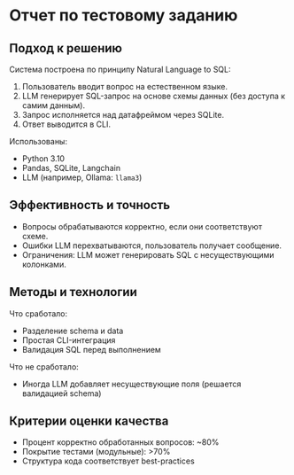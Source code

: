 # Отчет по тестовому заданию 
## Подход к решению

Система построена по принципу Natural Language to SQL:
1. Пользователь вводит вопрос на естественном языке.
2. LLM генерирует SQL-запрос на основе схемы данных (без доступа к самим данным).
3. Запрос исполняется над датафреймом через SQLite.
4. Ответ выводится в CLI.

Использованы:
- Python 3.10
- Pandas, SQLite, Langchain
- LLM (например, Ollama: `llama3`)

## Эффективность и точность

- Вопросы обрабатываются корректно, если они соответствуют схеме.
- Ошибки LLM перехватываются, пользователь получает сообщение.
- Ограничения: LLM может генерировать SQL с несуществующими колонками.

## Методы и технологии

Что сработало:
- Разделение schema и data
- Простая CLI-интеграция
- Валидация SQL перед выполнением

Что не сработало:
- Иногда LLM добавляет несуществующие поля (решается валидацией schema)

## Критерии оценки качества

- Процент корректно обработанных вопросов: ~80%
- Покрытие тестами (модульные): >70%
- Структура кода соответствует best-practices

